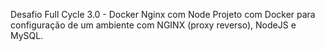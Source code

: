 Desafio Full Cycle 3.0 - Docker Nginx com Node
Projeto com Docker para configuração de um ambiente com NGINX (proxy reverso), NodeJS e MySQL.
